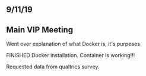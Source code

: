 ## 9/11/19
## Main VIP Meeting

Went over explanation of what Docker is, it's purposes

FINISHED Docker installation. Container is working!!!

Requested data from qualtrics survey.


